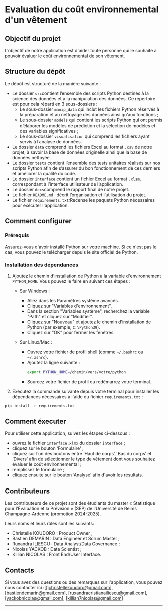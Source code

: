 # Evaluation du coût environnemental d'un vêtement


## Objectif du projet

L’objectif de notre application est d'aider toute personne qui le souhaite à pouvoir évaluer le coût environnemental de son vêtement. 


## Structure du dépôt

Le dépôt est structuré de la manière suivante : 

- Le dossier `src`contient l’ensemble des scripts Python destinés à la science des données et à la manipulation des données. Ce répertoire est pour cela réparti en 3 sous-dossiers :
    - Le sous-dossier `manip_data` qui inclut les fichiers Python réservés à la préparation et au nettoyage des données ainsi qu’aux fonctions ;
    - Le sous-dossier `models` qui contient les scripts Python qui ont permis d’élaborer les modèles de prédiction et la sélection de modèles et des variables significatives ;
    - Le sous-dossier `visualisation` qui comprend les fichiers ayant servis à l’analyse de données.
- Le dossier `data` comprend les fichiers Excel au format `.csv` de notre projet, à savoir la base de données originelle ainsi que la base de données nettoyée. 
- Le dossier `tests` contient l’ensemble des tests unitaires réalisés sur nos scripts Python afin de s’assurer du bon fonctionnement de ces derniers et améliorer la qualité du code. 
- Le dossier `interface` contient un fichier Excel au format `.xlsm`, correspondant à l’interface utilisateur de l’application. 
- Le dossier `docs`comprend le rapport final de notre projet. 
- Le fichier `README.md ` décrit l’organisation et l’utilisation du projet.
- Le fichier `requirements.txt`:Recense les paquets Python nécessaires pour exécuter l'application.



## Comment configurer 
### Prérequis
Assurez-vous d'avoir installé Python sur votre machine. Si ce n'est pas le cas, vous pouvez le télécharger depuis le site officiel de Python.
### Installation des dépendances
1. Ajoutez le chemin d'installation de Python à la variable d'environnement `PYTHON_HOME`. Vous pouvez le faire en suivant ces étapes :
   
   - Sur Windows :
     - Allez dans les Paramètres système avancés.
     - Cliquez sur "Variables d'environnement".
     - Dans la section "Variables système", recherchez la variable "Path" et cliquez sur "Modifier".
     - Cliquez sur "Nouveau" et ajoutez le chemin d'installation de Python (par exemple, `C:\Python39`).
     - Cliquez sur "OK" pour fermer les fenêtres.

   - Sur Linux/Mac :
     - Ouvrez votre fichier de profil shell (comme `~/.bashrc` ou `~/.zshrc`).
     - Ajoutez la ligne suivante :
       ```bash
       export PYTHON_HOME=/chemin/vers/votre/python
       ```
     - Sourcez votre fichier de profil ou redémarrez votre terminal.
2. Exécutez la commande suivante depuis votre terminal pour installer les dépendances nécessaires à l'aide du fichier `requirements.txt` :

```markdown
pip install -r requirements.txt
```
## Comment éxecuter  
Pour utiliser cette application, suivez les étapes ci-dessous :  
- ouvrez le fichier `interface.xlmx` du dossier `interface` ;  
- cliquez sur le bouton ‘Formulaire' ;  
- cliquez sur l’un des boutons entre ‘Haut de corps’,’ Bas du corps’ et ‘Divers’ afin de sélectionner le type de vêtement dont vous souhaitez évaluer le coût environnemental ;  
- remplissez le formulaire ;  
- cliquez ensuite sur le bouton ‘Analyse’ afin d'avoir les résultats.


## Contributeurs

Les contributeurs de ce projet sont des étudiants du master « Statistique pour l’Évaluation et la Prévision » (SEP) de l’Université de Reims Champagne-Ardenne (promotion 2024-2025). 

Leurs noms et leurs rôles sont les suivants: 
- Christelle KOUDORO : Product Owner ;   
- Bastien DEMARIN : Data Engineer et Scrum Master ;  
- Ruxandra ILIESCU : Data Analyst/Data Governance ;   
- Nicolas YACKOB : Data Scientist ;  
- Killian NICOLAS : Front End/User Interface.

## Contacts

Si vous avez des questions ou des remarques sur l'application, vous pouvez nous contacter ici :[fjchristellekoudoro@gmail.com], [bastiendemarin@gmail.com], [ruxandracristianailiescu@gmail.com], [yackobnicolas@gmail.com], [killian7nicolas@gmail.com]

  ----
